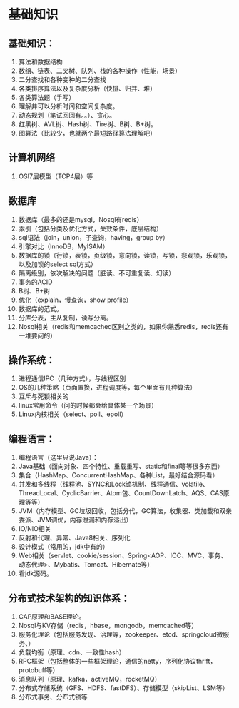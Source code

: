 # 基础知识

## 基础知识：

1. 算法和数据结构
2. 数组、链表、二叉树、队列、栈的各种操作（性能，场景）
3. 二分查找和各种变种的二分查找
4. 各类排序算法以及复杂度分析（快排、归并、堆）
5. 各类算法题（手写）
6. 理解并可以分析时间和空间复杂度。
7. 动态规划（笔试回回有。。）、贪心。
8. 红黑树、AVL树、Hash树、Tire树、B树、B+树。
9. 图算法（比较少，也就两个最短路径算法理解吧）

## 计算机网络

1. OSI7层模型（TCP4层）等

## 数据库

1. 数据库（最多的还是mysql，Nosql有redis）
2. 索引（包括分类及优化方式，失效条件，底层结构）
3. sql语法（join，union，子查询，having，group by）
4. 引擎对比（InnoDB，MyISAM）
5. 数据库的锁（行锁，表锁，页级锁，意向锁，读锁，写锁，悲观锁，乐观锁，以及加锁的select sql方式）
6. 隔离级别，依次解决的问题（脏读、不可重复读、幻读）
7. 事务的ACID
8. B树、B+树
9. 优化（explain，慢查询，show profile）
10. 数据库的范式。
11. 分库分表，主从复制，读写分离。
12. Nosql相关（redis和memcached区别之类的，如果你熟悉redis，redis还有一堆要问的）

## 操作系统：

1. 进程通信IPC（几种方式），与线程区别
2. OS的几种策略（页面置换，进程调度等，每个里面有几种算法）
3. 互斥与死锁相关的
4. linux常用命令（问的时候都会给具体某一个场景）
5. Linux内核相关（select、poll、epoll）

## 编程语言：

1. 编程语言（这里只说Java）：
2. Java基础（面向对象、四个特性、重载重写、static和final等等很多东西）
3. 集合（HashMap、ConcurrentHashMap、各种List，最好结合源码看）
4. 并发和多线程（线程池、SYNC和Lock锁机制、线程通信、volatile、ThreadLocal、CyclicBarrier、Atom包、CountDownLatch、AQS、CAS原理等等）
5. JVM（内存模型、GC垃圾回收，包括分代，GC算法，收集器、类加载和双亲委派、JVM调优，内存泄漏和内存溢出）
6. IO/NIO相关
7. 反射和代理、异常、Java8相关、序列化
8. 设计模式（常用的，jdk中有的）
9. Web相关（servlet、cookie/session、Spring<AOP、IOC、MVC、事务、动态代理>、Mybatis、Tomcat、Hibernate等）
10. 看jdk源码。

## 分布式技术架构的知识体系：

1. CAP原理和BASE理论。
2. Nosql与KV存储（redis，hbase，mongodb，memcached等）
3. 服务化理论（包括服务发现、治理等，zookeeper、etcd、springcloud微服务、）
4. 负载均衡（原理、cdn、一致性hash）
5. RPC框架（包括整体的一些框架理论，通信的netty，序列化协议thrift，protobuff等）
6. 消息队列（原理、kafka，activeMQ，rocketMQ）
7. 分布式存储系统（GFS、HDFS、fastDFS）、存储模型（skipList、LSM等）
8. 分布式事务、分布式锁等